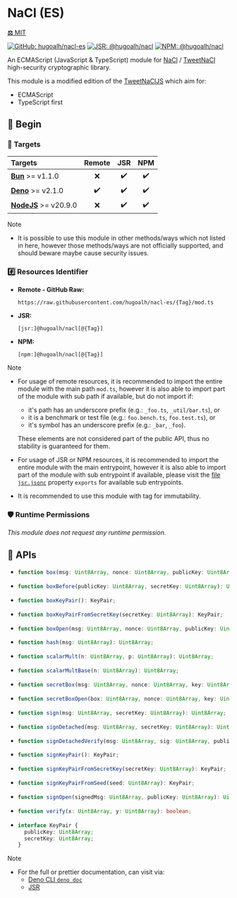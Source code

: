 # NaCl (ES)

[**⚖️** MIT](./LICENSE.md)

[![GitHub: hugoalh/nacl-es](https://img.shields.io/github/v/release/hugoalh/nacl-es?label=hugoalh/nacl-es&labelColor=181717&logo=github&logoColor=ffffff&sort=semver&style=flat "GitHub: hugoalh/nacl-es")](https://github.com/hugoalh/nacl-es)
[![JSR: @hugoalh/nacl](https://img.shields.io/jsr/v/@hugoalh/nacl?label=@hugoalh/nacl&labelColor=F7DF1E&logo=jsr&logoColor=000000&style=flat "JSR: @hugoalh/nacl")](https://jsr.io/@hugoalh/nacl)
[![NPM: @hugoalh/nacl](https://img.shields.io/npm/v/@hugoalh/nacl?label=@hugoalh/nacl&labelColor=CB3837&logo=npm&logoColor=ffffff&style=flat "NPM: @hugoalh/nacl")](https://www.npmjs.com/package/@hugoalh/nacl)

An ECMAScript (JavaScript & TypeScript) module for [NaCl](https://nacl.cr.yp.to/) / [TweetNaCl](https://tweetnacl.cr.yp.to/) high-security cryptographic library.

This module is a modified edition of the [TweetNaClJS](https://github.com/dchest/tweetnacl-js) which aim for:

- ECMAScript
- TypeScript first

## 🔰 Begin

### 🎯 Targets

| **Targets** | **Remote** | **JSR** | **NPM** |
|:--|:-:|:-:|:-:|
| **[Bun](https://bun.sh/)** >= v1.1.0 | ❌ | ✔️ | ✔️ |
| **[Deno](https://deno.land/)** >= v2.1.0 | ✔️ | ✔️ | ✔️ |
| **[NodeJS](https://nodejs.org/)** >= v20.9.0 | ❌ | ✔️ | ✔️ |

> [!NOTE]
> - It is possible to use this module in other methods/ways which not listed in here, however those methods/ways are not officially supported, and should beware maybe cause security issues.

### #️⃣ Resources Identifier

- **Remote - GitHub Raw:**
  ```
  https://raw.githubusercontent.com/hugoalh/nacl-es/{Tag}/mod.ts
  ```
- **JSR:**
  ```
  [jsr:]@hugoalh/nacl[@{Tag}]
  ```
- **NPM:**
  ```
  [npm:]@hugoalh/nacl[@{Tag}]
  ```

> [!NOTE]
> - For usage of remote resources, it is recommended to import the entire module with the main path `mod.ts`, however it is also able to import part of the module with sub path if available, but do not import if:
>
>   - it's path has an underscore prefix (e.g.: `_foo.ts`, `_util/bar.ts`), or
>   - it is a benchmark or test file (e.g.: `foo.bench.ts`, `foo.test.ts`), or
>   - it's symbol has an underscore prefix (e.g.: `_bar`, `_foo`).
>
>   These elements are not considered part of the public API, thus no stability is guaranteed for them.
> - For usage of JSR or NPM resources, it is recommended to import the entire module with the main entrypoint, however it is also able to import part of the module with sub entrypoint if available, please visit the [file `jsr.jsonc`](./jsr.jsonc) property `exports` for available sub entrypoints.
> - It is recommended to use this module with tag for immutability.

### 🛡️ Runtime Permissions

*This module does not request any runtime permission.*

## 🧩 APIs

- ```ts
  function box(msg: Uint8Array, nonce: Uint8Array, publicKey: Uint8Array, secretKey: Uint8Array): Uint8Array;
  ```
- ```ts
  function boxBefore(publicKey: Uint8Array, secretKey: Uint8Array): Uint8Array;
  ```
- ```ts
  function boxKeyPair(): KeyPair;
  ```
- ```ts
  function boxKeyPairFromSecretKey(secretKey: Uint8Array): KeyPair;
  ```
- ```ts
  function boxOpen(msg: Uint8Array, nonce: Uint8Array, publicKey: Uint8Array, secretKey: Uint8Array): Uint8Array | null;
  ```
- ```ts
  function hash(msg: Uint8Array): Uint8Array;
  ```
- ```ts
  function scalarMult(n: Uint8Array, p: Uint8Array): Uint8Array;
  ```
- ```ts
  function scalarMultBase(n: Uint8Array): Uint8Array;
  ```
- ```ts
  function secretBox(msg: Uint8Array, nonce: Uint8Array, key: Uint8Array): Uint8Array;
  ```
- ```ts
  function secretBoxOpen(box: Uint8Array, nonce: Uint8Array, key: Uint8Array): Uint8Array | null;
  ```
- ```ts
  function sign(msg: Uint8Array, secretKey: Uint8Array): Uint8Array;
  ```
- ```ts
  function signDetached(msg: Uint8Array, secretKey: Uint8Array): Uint8Array;
  ```
- ```ts
  function signDetachedVerify(msg: Uint8Array, sig: Uint8Array, publicKey: Uint8Array): boolean;
  ```
- ```ts
  function signKeyPair(): KeyPair;
  ```
- ```ts
  function signKeyPairFromSecretKey(secretKey: Uint8Array): KeyPair;
  ```
- ```ts
  function signKeyPairFromSeed(seed: Uint8Array): KeyPair;
  ```
- ```ts
  function signOpen(signedMsg: Uint8Array, publicKey: Uint8Array): Uint8Array | null;
  ```
- ```ts
  function verify(x: Uint8Array, y: Uint8Array): boolean;
  ```
- ```ts
  interface KeyPair {
    publicKey: Uint8Array;
    secretKey: Uint8Array;
  }
  ```

> [!NOTE]
> - For the full or prettier documentation, can visit via:
>   - [Deno CLI `deno doc`](https://docs.deno.com/runtime/reference/cli/documentation_generator/)
>   - [JSR](https://jsr.io/@hugoalh/nacl)
